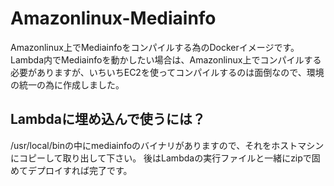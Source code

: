# Amazonlinux-Mediainfo

Amazonlinux上でMediainfoをコンパイルする為のDockerイメージです。
Lambda内でMediainfoを動かしたい場合は、Amazonlinux上でコンパイルする必要がありますが、いちいちEC2を使ってコンパイルするのは面倒なので、環境の統一の為に作成しました。

## Lambdaに埋め込んで使うには？
/usr/local/binの中にmediainfoのバイナリがありますので、それをホストマシンにコピーして取り出して下さい。
後はLambdaの実行ファイルと一緒にzipで固めてデプロイすれば完了です。
